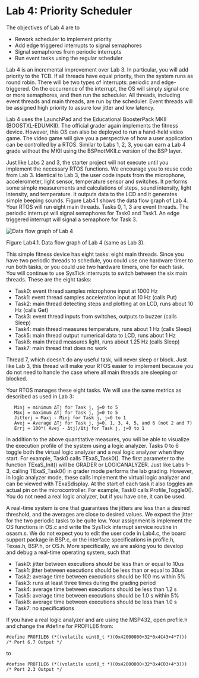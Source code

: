 # Lab 4: Priority Scheduler

The objectives of Lab 4 are to

- Rework scheduler to implement priority
- Add edge triggered interrupts to signal semaphores
- Signal semaphores from periodic interrupts
- Run event tasks using the regular scheduler

Lab 4 is an incremental improvement over Lab 3. In particular, you will add priority to the TCB. If all threads have equal priority, then the system runs as round robin. There will be two types of interrupts: periodic and edge-triggered. On the occurrence of the interrupt, the OS will simply signal one or more semaphores, and then run the scheduler. All threads, including event threads and main threads, are run by the scheduler. Event threads will be assigned high priority to assure low jitter and low latency.

Lab 4 uses the LaunchPad and the Educational BoosterPack MKII (BOOSTXL-EDUMKII). The official grader again implements the fitness device. However, this OS can also be deployed to run a hand-held video game. The video game will give you a perspective of how a user application can be controlled by a RTOS. Similar to Labs 1, 2, 3, you can earn a Lab 4 grade without the MKII using the BSPnotMKII.c version of the BSP layer.

Just like Labs 2 and 3, the starter project will not execute until you implement the necessary RTOS functions. We encourage you to reuse code from Lab 3. Identical to Lab 3, the user code inputs from the microphone, accelerometer, light sensor, temperature sensor and switches. It performs some simple measurements and calculations of steps, sound intensity, light intensity, and temperature. It outputs data to the LCD and it generates simple beeping sounds. Figure Lab4.1 shows the data flow graph of Lab 4. Your RTOS will run eight main threads. Tasks 0, 1, 3 are event threads. The periodic interrupt will signal semaphores for Task0 and Task1. An edge triggered interrupt will signal a semaphore for Task 3.

![Data flow graph of Lab 4]()

Figure Lab4.1. Data flow graph of Lab 4 (same as Lab 3).

This simple fitness device has eight tasks: eight main threads. Since you have two periodic threads to schedule, you could use one hardware timer to run both tasks, or you could use two hardware timers, one for each task. You will continue to use SysTick interrupts to switch between the six main threads. These are the eight tasks:

- Task0: event thread samples microphone input at 1000 Hz
- Task1: event thread samples acceleration input at 10 Hz (calls Put)
- Task2: main thread detecting steps and plotting at on LCD, runs about 10 Hz (calls Get)
- Task3: event thread inputs from switches, outputs to buzzer (calls Sleep)
- Task4: main thread measures temperature, runs about 1 Hz (calls Sleep)
- Task5: main thread output numerical data to LCD, runs about 1 Hz
- Task6: main thread measures light, runs about 1.25 Hz (calls Sleep)
- Task7: main thread that does no work

Thread 7, which doesn’t do any useful task, will never sleep or block. Just like Lab 3, this thread will make your RTOS easier to implement because you do not need to handle the case where all main threads are sleeping or blocked.

Your RTOS manages these eight tasks. We will use the same metrics as described as used in Lab 3:  

       Minj = minimum ΔTj for Task j, j=0 to 5
       Maxj = maximum ΔTj for Task j, j=0 to 5
       Jitterj = Maxj - Minj for Task j, j=0 to 1
       Avej = Average ΔTj for Task j, j=0, 1, 3, 4, 5, and 6 (not 2 and 7)
       Errj = 100*( Avej - Δtj)/Δtj for Task j, j=0 to 1

In addition to the above quantitative measures, you will be able to visualize the execution profile of the system using a logic analyzer. Tasks 0 to 6 toggle both the virtual logic analyzer and a real logic analyzer when they start. For example, Task0 calls TExaS_Task0(). The first parameter to the function TExaS_Init() will be GRADER or LOGICANALYZER. Just like Labs 1-3, calling TExaS_Task0() in grader mode performs the lab grading. However, in logic analyzer mode, these calls implement the virtual logic analyzer and can be viewed with TExaSdisplay. At the start of each task it also toggles an actual pin on the microcontroller. For example, Task0 calls Profile_Toggle0(). You do not need a real logic analyzer, but if you have one, it can be used.  

A real-time system is one that guarantees the jitters are less than a desired threshold, and the averages are close to desired values. We expect the jitter for the two periodic tasks to be quite low. Your assignment is implement the OS functions in OS.c and write the SysTick interrupt service routine in osasm.s. We do not expect you to edit the user code in Lab4.c, the board support package in BSP.c, or the interface specifications in profile.h, Texas.h, BSP.h, or OS.h. More specifically, we are asking you to develop and debug a real-time operating system, such that

- Task0: jitter between executions should be less than or equal to 10us
- Task1: jitter between executions should be less than or equal to 30us
- Task2: average time between executions should be 100 ms within 5%
- Task3: runs at least three times during the grading period
- Task4: average time between executions should be less than 1.2 s
- Task5: average time between executions should be 1.0 s within 5%
- Task6: average time between executions should be less than 1.0 s
- Task7: no specifications



If you have a real logic analyzer and are using the MSP432, open profile.h and change the #define for PROFILE6 from:

`#define PROFILE6 (*((volatile uint8_t *)(0x42000000+32*0x4C43+4*7))) /* Port 6.7 Output */`

to

`#define PROFILE6 (*((volatile uint8_t *)(0x42000000+32*0x4C03+4*3))) /* Port 2.3 Output */`

